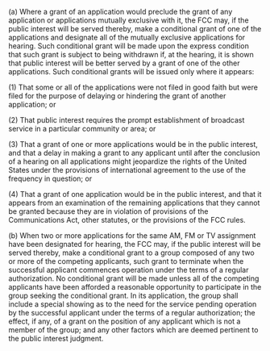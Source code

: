 (a) Where a grant of an application would preclude the grant of any application or applications mutually exclusive with it, the FCC may, if the public interest will be served thereby, make a conditional grant of one of the applications and designate all of the mutually exclusive applications for hearing. Such conditional grant will be made upon the express condition that such grant is subject to being withdrawn if, at the hearing, it is shown that public interest will be better served by a grant of one of the other applications. Such conditional grants will be issued only where it appears:

(1) That some or all of the applications were not filed in good faith but were filed for the purpose of delaying or hindering the grant of another application; or

(2) That public interest requires the prompt establishment of broadcast service in a particular community or area; or

(3) That a grant of one or more applications would be in the public interest, and that a delay in making a grant to any applicant until after the conclusion of a hearing on all applications might jeopardize the rights of the United States under the provisions of international agreement to the use of the frequency in question; or

(4) That a grant of one application would be in the public interest, and that it appears from an examination of the remaining applications that they cannot be granted because they are in violation of provisions of the Communications Act, other statutes, or the provisions of the FCC rules.

(b) When two or more applications for the same AM, FM or TV assignment have been designated for hearing, the FCC may, if the public interest will be served thereby, make a conditional grant to a group composed of any two or more of the competing applicants, such grant to terminate when the successful applicant commences operation under the terms of a regular authorization. No conditional grant will be made unless all of the competing applicants have been afforded a reasonable opportunity to participate in the group seeking the conditional grant. In its application, the group shall include a special showing as to the need for the service pending operation by the successful applicant under the terms of a regular authorization; the effect, if any, of a grant on the position of any applicant which is not a member of the group; and any other factors which are deemed pertinent to the public interest judgment.

